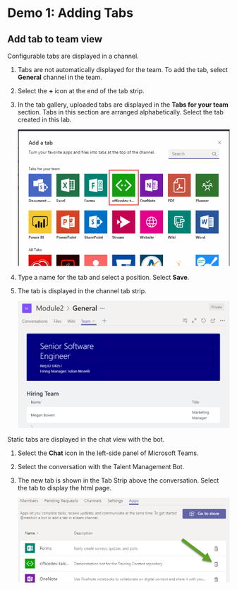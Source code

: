 # Demo 1: Adding Tabs

## Add tab to team view

Configurable tabs are displayed in a channel.

1. Tabs are not automatically displayed for the team. To add the tab, select **General** channel in the team.

1. Select the **+** icon at the end of the tab strip.

1. In the tab gallery, uploaded tabs are displayed in the **Tabs for your team** section. Tabs in this section are arranged alphabetically. Select the tab created in this lab.

    ![Screenshot of tab gallery with the talent management app highlighted.](../Images/Exercise1-04.png)

1. Type a name for the tab and select a position. Select **Save**.

1. The tab is displayed in the channel tab strip.

    ![Screenshot of Microsoft Teams showing the configurable tab added in the lab](../Images/Exercise1-05.png)

Static tabs are displayed in the chat view with the bot.

1. Select the **Chat** icon in the left-side panel of Microsoft Teams.

1. Select the conversation with the Talent Management Bot.

1. The new tab is shown in the Tab Strip above the conversation. Select the tab to display the html page.

    ![Screenshot of Microsoft Teams showing the static tab added in the lab.](../Images/Exercise1-03.png)
